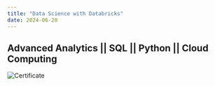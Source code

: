 ```yaml
---
title: "Data Science with Databricks"
date: 2024-06-20
---
```


## Advanced Analytics || SQL || Python || Cloud Computing

![Certificate](https://raw.githubusercontent.com/vineet-kumar-tennessee/vineet.github.io/master/images/c0.png)
